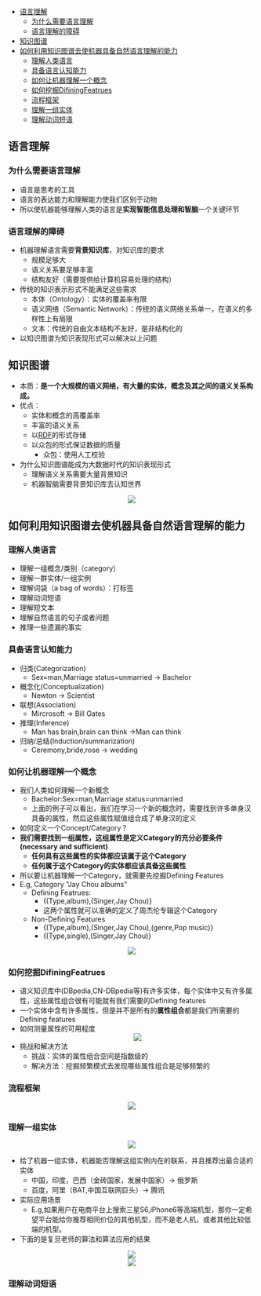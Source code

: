 <!-- TOC -->
- [语言理解](#语言理解)
  - [为什么需要语言理解](#为什么需要语言理解)
  - [语言理解的障碍](#语言理解的障碍)
- [知识图谱](#知识图谱)
- [如何利用知识图谱去使机器具备自然语言理解的能力](#如何利用知识图谱去使机器具备自然语言理解的能力)
  - [理解人类语言](#理解人类语言)
  - [具备语言认知能力](#具备语言认知能力)
  - [如何让机器理解一个概念](#如何让机器理解一个概念)
  - [如何挖掘DifiningFeatrues](#如何挖掘DifiningFeatrues)
  - [流程框架](#流程框架)
  - [理解一组实体](#理解一组实体)
  - [理解动词短语](#理解动词短语)
<!-- /TOC-->

## 语言理解
### 为什么需要语言理解
- 语言是思考的工具
- 语言的表达能力和理解能力使我们区别于动物
- 所以使机器能够理解人类的语言是**实现智能信息处理和智脑**一个关键环节

### 语言理解的障碍
- 机器理解语言需要**背景知识库**，对知识库的要求
  - 规模足够大
  - 语义关系要足够丰富
  - 结构友好（需要提供给计算机容易处理的结构）
- 传统的知识表示形式不能满足这些需求
  - 本体（Ontology）：实体的覆盖率有限
  - 语义网络（Semantic Network）：传统的语义网络关系单一，在语义的多样性上有局限
  - 文本：传统的自由文本结构不友好，是非结构化的
- 以知识图谱为知识表现形式可以解决以上问题

## 知识图谱
  - 本质：**是一个大规模的语义网络，有大量的实体，概念及其之间的语义关系构成。**
  - 优点：
      - 实体和概念的高覆盖率
      - 丰富的语义关系
      - 以[RDF](https://www.jianshu.com/p/5a9135b6f017)的形式存储
      - 以众包的形式保证数据的质量
          - 众包：使用人工校验
  - 为什么知识图谱能成为大数据时代的知识表现形式
      - 理解语义关系需要大量背景知识
      - 机器智脑需要背景知识库去认知世界
      
   <div align="center"><img src="./picture/知识图谱.png" height="" /></div>

## 如何利用知识图谱去使机器具备自然语言理解的能力
### 理解人类语言
  - 理解一组概念/类别（category）
  - 理解一群实体/一组实例
  - 理解词袋（a bag of words）：打标签
  - 理解动词短语
  - 理解短文本
  - 理解自然语言的句子或者问题
  - 推理一些遗漏的事实
  
 ### 具备语言认知能力
  - 归类(Categorization)
    - Sex=man,Marriage status=unmarried  -> Bachelor
  - 概念化(Conceptualization)
    - Newton -> Scientist
  - 联想(Association)
    - Mircrosoft -> Bill Gates
  - 推理(Inference)
    - Man has brain,brain can think ->Man can think
  - 归纳/总结(Induction/summarization)
    - Ceremony,bride,rose -> wedding
   
  ### 如何让机器理解一个概念
  - 我们人类如何理解一个新概念
    - Bachelor:Sex=man,Marriage status=unmarried
    - 上面的例子可以看出，我们在学习一个新的概念时，需要找到许多单身汉具备的属性，然后这些属性赋值组合成了单身汉的定义
  - 如何定义一个Concept/Category？
  - **我们需要找到一组属性，这组属性是定义Category的充分必要条件(necessary and sufficient)**
    - **任何具有这些属性的实体都应该属于这个Category**
    - **任何属于这个Category的实体都应该具备这些属性**
  - 所以要让机器理解一个Category，就需要先挖掘Defining Features
  - E.g, Category "Jay Chou albums"
    - Defining Featrues:
      - {(Type,album),(Singer,Jay Chou)}
      - 这两个属性就可以准确的定义了周杰伦专辑这个Category
    - Non-Defining Features
      - {(Type,album),(Singer,Jay Chou),(genre,Pop music)}
      - {(Type,single),(Singer,Jay Chou)}
      
  <div align="center"><img src="./picture/语义记忆.png" height="" /></div>
  
  ### 如何挖掘DifiningFeatrues
  - 语义知识库中(DBpedia,CN-DBpedia等)有许多实体，每个实体中又有许多属性，这些属性组合很有可能就有我们需要的Defining features
  - 一个实体中含有许多属性，但是并不是所有的**属性组合**都是我们所需要的Defining features
  - 如何测量属性的可用程度
    <div align="center"><img src="./picture/公式1.png" height="" /></div>
  - 挑战和解决方法
    - 挑战：实体的属性组合空间是指数级的
    - 解决方法：挖掘频繁模式去发现哪些属性组合是足够频繁的
 
 ### 流程框架
 <div align="center"><img src="./picture/流程框架.png" height="" /></div>
 
 ### 理解一组实体
 <div align="center"><img src="./picture/一组实体.png" height="" /></div>
 
  - 给了机器一组实体，机器能否理解这组实例内在的联系，并且推荐出最合适的实体
    - 中国，印度，巴西（金砖国家，发展中国家）-> 俄罗斯
    - 百度，阿里（BAT,中国互联网巨头）-> 腾讯
  - 实际应用场景
    - E.g,如果用户在电商平台上搜索三星S6,iPhone6等高端机型，那你一定希望平台能给你推荐相同价位的其他机型，而不是老人机，或者其他比较低端的机型。
  - 下面的是复旦老师的算法和算法应用的结果
   <div align="center"><img src="./picture/推荐算法.png" height="" /></div>
   <div align="center"><img src="./picture/方法的结果.png" height="" /></div>
  
 ### 理解动词短语
 
 
  
   
